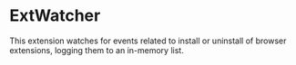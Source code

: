 # ExtWatcher
This extension watches for events related to install or uninstall of browser extensions, logging them to an in-memory list.